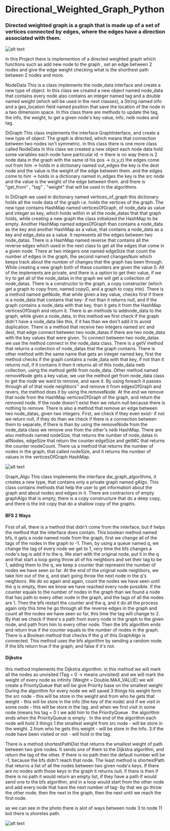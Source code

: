 # Directional_Weighted_Graph_Python


### Directed weighted graph is a graph that is made up of a set of vertices connected by edges, where the edges have a direction associated with them.



![alt text](https://i.stack.imgur.com/YC8LA.gif)






In this Project there is implemention of a directed weighted graph which functions such as add new node to the graph , set an edge between 2 nodes and give the edge weight checking what is the shorthest path between 2 nodes and more.

NodeData
This is a class implements the node_data interface and create a new type of object. In this class we created a new object named node_data that contains 
every node also contains an integer named tag and a double named weight (which will be used in the next classes), a String named info and a geo_location field named position that save the location of the node in a two dimension space.
In this class there are methods to update the tag, the info, the weight, to get a given node's key value, info, neib nodes and tag.

DiGraph
This class implements the interface GraphInterface, and create a new type of object. The graph is directed, which means that connection between two nodes isn't symmetric.
in this class there is one more class called NodeData In this class we created a new object each node data hold some variables 
each node have particular id -> there is no way there is 2 node data in the graph with the same id 
his pos -> (x,y,z)
the edges come out from him -> holds in a dictionary named out_edges the key is the dest node and the value is the weight of the edge between them.
and the edges come to him -> holds in a dictionary named in_edges the key is the src node and the value is the weight of the edge between them.
and there is "get_from" , "tag" , "weight" that will be used in the algorithms.

In DiGraph we used in dictionary named vertices_of_graph this dictionary holds all the node data of the graph i.e. holds the vertices of the graph.
The new type contains HashMap named verticesOfGraph, of node_data as value and integer as key, which holds within in all the node_datas that that graph holds, while creating a new graph the class initialized the HashMap to be empty.
Another HashMap named edgesOfGraph than contains a node_data as the key and another HashMap as a value, that contains a node_data as a key and edge_data as a value. It represents all the edges between two node_datas.
There is a HashMap named reverse that contains all the reverse edges which used in the next class to get all the edges that come in a given node.
There ar two integers one named edgeSize that count the number of edges in the graph, the second named changesNum which keeps track about the number of changes that the graph has been through. While creating a new graph both of these counters are given the value 0.
All of the implements are private, and there is a option to get their value, if we try to get all of the node_datas in the graph we will get a collection of node_datas.
There is a constructor to the graph, a copy constructer (which get a graph to copy from, named copyG, and a graph to copy into).
There is a method named getNode, that while given a key value, checks first if there is a node_data that contains that key- if not than it returns null, and if the graph contains a node_data with that key, than it gets it from the HashMap verticesOfGraph and return it.
There is an methods to addnode_data to the graph, while given a node_data, in this method we first check if the graph didn't have a node_data like this, if it has than we don't add it to avoid duplication. 
There is a method that receive two integers named src and dest, that edge connect between two node_datas if there are two node_data with the key values that were given. To connect between two node_datas we use the method connect in the node_data class.
There is a getV method that returns a collection of node_datas that the graph contains. There is other method with the same name that gets an integer named key, first the method checks if the graph contains a node_data with that key, if not than it returns null, if it contains it then it returns all of this node_data neib collection, using the method getNi from node_data.
Other method named removeNode gets a key value, we use the method get from node_data class to get the node we want to remove, and save it. By using foreach it passes through all of that node neighbors'' and remove it from edgesOfGraph and revers, the method does it by using the removeNode. At the end we remove that node from the HashMap verticesOfGraph of the graph, and return the removed node. If the node doesn't exist then we return null because there is nothing to remove.
There is also a method that remove an edge between two node_datas, given two integers. First, we check if they even exist- if not we return null, if they do than we check if there is a connection between them to separate, if there is than by using the removeNode from the node_data class we remove one from the other's neib HashMap.
There are also methods named nodeSize, that returns the number of node_datas in allNodes, edgeSize that return the counter edgeSize and getMC that returns the counter modeCount. There us a method that returns the number of nodes in the graph, that called nodeSize, and it returns the number of values in the verticesOfGraph HashMap.


![alt text](https://www.researchgate.net/publication/337070671/figure/fig2/AS:865839351857152@1583443596094/An-example-of-directed-weighted-graph.png)

Graph_Algo
This class implements the interface dw_graph_algorithms, it creates a new type, that contains only a private graph named gAlgo.
This class contains methods that help the user to get information about the graph and about nodes and edges in it.
There are contractors of empty graphAlgo that is empty, there is a copy constructure that do a deep copy, and there is the init copy that do a shallow copy of the graphs.

#### BFS 2 Ways 

First of all, there is a method that didn't come from the interface, but if helps the method that the interface does contain. This boolean method named bfs, it gets a node named node from the graph, first we change all of the tags of the nodes in the graph to -1. Then, by using a queue named q, we change the tag of every node we get to 1, very time the bfs changes a node's tag is add it to the q. We start with the original node, put it in the q and that start a loop going throw all of his neighbors and set their tag to be 1, adding them to the q, we keep a counter that represent the number of nodes we have seen so far. At the end of the original node neighbors, we take him out of the q, and start going throw the next node in the q's neighbors. We do so again and again, count the nodes we have seen until the q is empty, then we know we have reached every node possible.
If the counter equals to the number of nodes in the graph than we found a node that has path to every other node in the graph, and the tags of all the nodes are 1.
Then the bfs restart the counter and the q, and it do all the process again only this time he go through all the reverse edges in the graph and count all the nodes we have seen so far, this time the tag will change to 2. 
By that we check if there's a path from every node in the graph to the given node, and path from him to every other node.
Then the bfs algorithm ends and return true if the counter equals to the number of nodes in the graph.
There is a Boolean method that checks if the g of this GraphAlgo is connected. This method uses the bfs algorithm by sending a random node. If the bfs return true if the graph, and false if it's not.

#### Dijkstra 

this method implements the Dijkstra algorithm.
in this method we will mark all the nodes as unvisited (Tag = 0 -> means unvisited)
and we will mark the weight of every node as infinity (Weight = Double.MAX_VALUE)
we will create a PriorityQueue that will be give Priority base on the smallest weight
During the algorithm for every node we will saved 3 things
his weight form the src node - this will be store in the weight
and from who he gets that weight - this will be store in the info (the key of the node)
and if we visit in some node - this will be store in the tag.
and when we first visit in some node (means his tag = 0 )
we add him to the PriorityQueue .
the algorithm ends when the PriorityQueue is empty .
In the end of the algorithm each node will hold 3 things
1.the smallest weight from src node - will be store in the weight.
2.from who he gets this weight - will be store in the Info.
3.if the node have been visited or not - will hold in the tag.



There is a method shortestPathDist that returns the smallest weight of path between two give nodes. It sends one of them to the Dijkstra algorithm, and return the tag of the other. If there is no path then the default number will be -1, because the bfs didn't reach that node.
The least method is shortestPath that returns a list of all the nodes between two given node's keys. If there are no nodes with those keys in the graph it returns null, if there is then if there is no path it would return an empty list, if they have a path if would send one to the bfs algorithm, and in a loop would start from the other node  and add every node that have the next number of tag- by that we go throw the other node, then the next in the graph, then the next until we reach the first node.

as we can see in the photo there is alot of ways between node 3 to node 11 but there is shoretes path.


![alt text](https://www.researchgate.net/profile/Trong_Do/publication/224234542/figure/fig2/AS:393713277784066@1470879968319/a-Weighted-directed-graph-topology-scenario-2.png)

